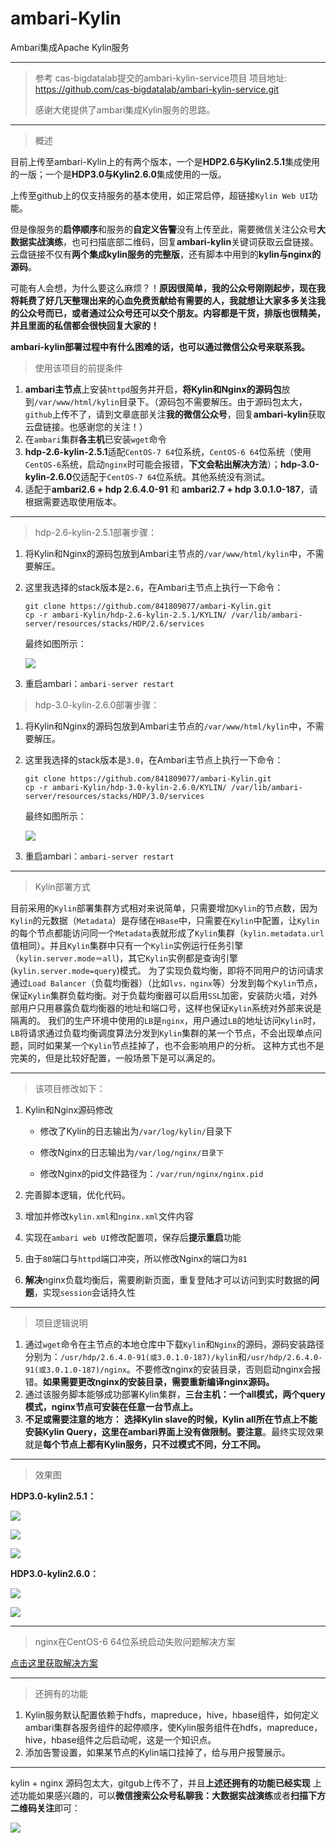 # ambari-Kylin
Ambari集成Apache Kylin服务

---

> 参考 cas-bigdatalab提交的ambari-kylin-service项目
> 项目地址: https://github.com/cas-bigdatalab/ambari-kylin-service.git
>
> 感谢大佬提供了ambari集成Kylin服务的思路。

---


> 概述

目前上传至ambari-Kylin上的有两个版本，一个是**HDP2.6与Kylin2.5.1**集成使用的一版；一个是**HDP3.0与Kylin2.6.0**集成使用的一版。

上传至github上的仅支持服务的基本使用，如正常启停，超链接`Kylin Web UI`功能。

但是像服务的**启停顺序**和服务的**自定义告警**没有上传至此，需要微信关注公众号**大数据实战演练**，也可扫描底部二维码，回复**ambari-kylin**关键词获取云盘链接。云盘链接不仅有**两个集成kylin服务的完整版**，还有脚本中用到的**kylin与nginx的源码**。

可能有人会想，为什么要这么麻烦？！**原因很简单，我的公众号刚刚起步，现在我将耗费了好几天整理出来的心血免费贡献给有需要的人，我就想让大家多多关注我的公众号而已，或者通过公众号还可以交个朋友。内容都是干货，排版也很精美，并且里面的私信都会很快回复大家的！**

**ambari-kylin部署过程中有什么困难的话，也可以通过微信公众号来联系我。**

> 使用该项目的前提条件

1. **ambari主节点**上安装`httpd`服务并开启，**将Kylin和Nginx的源码包**放到`/var/www/html/kylin`目录下。（源码包不需要解压。由于源码包太大，`github`上传不了，请到文章底部关注**我的微信公众号**，回复**ambari-kylin**获取云盘链接。也感谢您的关注！）
2. 在`ambari`集群**各主机**已安装`wget`命令
3. **hdp-2.6-kylin-2.5.1**适配`CentOS-7 64`位系统，`CentOS-6 64`位系统（使用`CentOS-6`系统，启动`nginx`时可能会报错，**下文会粘出解决方法**）；**hdp-3.0-kylin-2.6.0**仅适配于`CentOS-7 64`位系统。其他系统没有测试。
4. 适配于**ambari2.6 + hdp 2.6.4.0-91** 和 **ambari2.7 + hdp 3.0.1.0-187**，请根据需要选取使用版本。

---

> hdp-2.6-kylin-2.5.1部署步骤：

1. 将Kylin和Nginx的源码包放到Ambari主节点的`/var/www/html/kylin`中，不需要解压。

2. 这里我选择的stack版本是`2.6`，在Ambari主节点上执行一下命令：

   ```shell
   git clone https://github.com/841809077/ambari-Kylin.git
   cp -r ambari-Kylin/hdp-2.6-kylin-2.5.1/KYLIN/ /var/lib/ambari-server/resources/stacks/HDP/2.6/services
   ```

   最终如图所示：

   ![](https://cdn.jsdelivr.net/gh/841809077/blog-img/20190101/20190124234507.jpg)

3. 重启ambari：`ambari-server restart`

> hdp-3.0-kylin-2.6.0部署步骤：

1. 将Kylin和Nginx的源码包放到Ambari主节点的`/var/www/html/kylin`中，不需要解压。

2. 这里我选择的stack版本是`3.0`，在Ambari主节点上执行一下命令：

   ```shell
   git clone https://github.com/841809077/ambari-Kylin.git
   cp -r ambari-Kylin/hdp-3.0-kylin-2.6.0/KYLIN/ /var/lib/ambari-server/resources/stacks/HDP/3.0/services
   ```

   最终如图所示：

   ![](https://cdn.jsdelivr.net/gh/841809077/blog-img/20190301/20190312220020.jpg)

3. 重启ambari：`ambari-server restart`

---

> Kylin部署方式

目前采用的`Kylin`部署集群方式相对来说简单，只需要增加`Kylin`的节点数，因为`Kylin`的元数据（`Metadata`）是存储在`HBase`中，只需要在`Kylin`中配置，让`Kylin`的每个节点都能访问同一个`Metadata`表就形成了`Kylin`集群（`kylin.metadata.url` 值相同）。并且`Kylin`集群中只有一个`Kylin`实例运行任务引擎（`kylin.server.mode＝all`)，其它`Kylin`实例都是查询引擎(`kylin.server.mode=query`)模式。
为了实现负载均衡，即将不同用户的访问请求通过`Load Balancer`（负载均衡器）（比如`lvs，nginx`等）分发到每个`Kylin`节点，保证`Kylin`集群负载均衡。对于负载均衡器可以启用`SSL`加密，安装防火墙，对外部用户只用暴露负载均衡器的地址和端口号，这样也保证`Kylin`系统对外部来说是隔离的。
我们的生产环境中使用的`LB`是`nginx`，用户通过`LB`的地址访问`Kylin`时，`LB`将请求通过负载均衡调度算法分发到`Kylin`集群的某一个节点，不会出现单点问题，同时如果某一个`Kylin`节点挂掉了，也不会影响用户的分析。
这种方式也不是完美的，但是比较好配置，一般场景下是可以满足的。

---

> 该项目修改如下：

1. Kylin和Nginx源码修改

   - 修改了Kylin的日志输出为`/var/log/kylin/`目录下

   - 修改Nginx的日志输出为`/var/log/nginx/目录下`

   - 修改Nginx的pid文件路径为：`/var/run/nginx/nginx.pid`
2. 完善脚本逻辑，优化代码。
3. 增加并修改`kylin.xml`和`nginx.xml`文件内容
4. 实现在`ambari web UI`修改配置项，保存后**提示重启**功能
5. 由于`80`端口与`httpd`端口冲突，所以修改Nginx的端口为`81`
6. **解决**nginx负载均衡后，需要刷新页面，重复登陆才可以访问到实时数据的**问题**，实现`session`会话持久性

---

> 项目逻辑说明

1. 通过`wget`命令在主节点的本地仓库中下载`Kylin`和`Nginx`的源码，源码安装路径分别为：`/usr/hdp/2.6.4.0-91(或3.0.1.0-187)/kylin`和`/usr/hdp/2.6.4.0-91(或3.0.1.0-187)/nginx`。不要修改nginx的安装目录，否则启动nginx会报错。**如果需要更改nginx的安装目录，需要重新编译nginx源码。**
2. 通过该服务脚本能够成功部署Kylin集群，**三台主机：一个all模式，两个query模式，nginx节点可安装在任意一台节点上。**
3. **不足或需要注意的地方：** **选择Kylin slave的时候，Kylin all所在节点上不能安装Kylin Query，这里在ambari界面上没有做限制。要注意**。最终实现效果就是**每个节点上都有Kylin服务，只不过模式不同，分工不同。**

---

> 效果图

**HDP3.0-kylin2.5.1：**

![](https://cdn.jsdelivr.net/gh/841809077/blog-img/20181110/20181214222045.jpg)

![](https://cdn.jsdelivr.net/gh/841809077/blog-img/20181110/20181214223927.png)

![](https://cdn.jsdelivr.net/gh/841809077/blog-img/20181110/20181213234222.jpg)

**HDP3.0-kylin2.6.0：**

![](https://cdn.jsdelivr.net/gh/841809077/blog-img/20190301/20190312220225.jpg)

![](https://cdn.jsdelivr.net/gh/841809077/blog-img/20190301/20190312220751.jpg)

---

> nginx在CentOS-6 64位系统启动失败问题解决方案

[点击这里获取解决方案](https://841809077.github.io/2018/05/21/Nginx/Nginx%E5%AE%89%E8%A3%85%E9%85%8D%E7%BD%AE.html#5-ngnix%E5%9C%A8CentOS-6%E7%B3%BB%E7%BB%9F%E5%90%AF%E5%8A%A8%E6%8A%A5%E9%94%99)

---

> 还拥有的功能

1. Kylin服务默认配置依赖于hdfs，mapreduce，hive，hbase组件，如何定义ambari集群各服务组件的起停顺序，使Kylin服务组件在hdfs，mapreduce，hive，hbase组件之后启动呢，这是一个知识点。
2. 添加告警设置，如果某节点的Kylin端口挂掉了，给与用户报警展示。

---
kylin + nginx 源码包太大，gitgub上传不了，并且**上述还拥有的功能已经实现**
上述功能如果感兴趣的，可以**微信搜索公众号私聊我：大数据实战演练**或者**扫描下方二维码关注**即可：

![](https://cdn.jsdelivr.net/gh/841809077/blog-img/20181110/20181213235322.png)	
